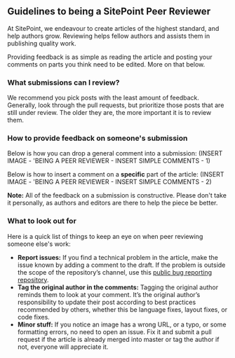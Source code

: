 ## Guidelines to being a SitePoint Peer Reviewer

At SitePoint, we endeavour to create articles of the highest standard, and help authors grow. Reviewing helps fellow authors and assists them in publishing quality work. 

Providing feedback is as simple as reading the article and posting your comments on parts you think need to be edited. More on that below.

### What submissions can I review? 
We recommend you pick posts with the least amount of feedback. Generally, look through the pull requests, but prioritize those posts that are still under review. The older they are, the more important it is to review them.

### How to provide feedback on someone's submission
Below is how you can drop a general comment into a submission: 
(INSERT IMAGE - 'BEING A PEER REVIEWER - INSERT SIMPLE COMMENTS - 1)

Below is how to insert a comment on a **specific** part of the article:
(INSERT IMAGE - 'BEING A PEER REVIEWER - INSERT SIMPLE COMMENTS - 2)

**Note:** All of the feedback on a submission is constructive. Please don't take it personally, as authors and editors are there to help the piece be better.

### What to look out for
Here is a quick list of things to keep an eye on when peer reviewing someone else's work: 
- **Report issues:** If you find a technical problem in the article, make the issue known by adding a comment to the draft. If the problem is outside the scope of the repository’s channel, use this [public bug reporting repository](https://github.com/sitepoint-editors/sitepoint-errata).
- **Tag the original author in the comments:** Tagging the original author reminds them to look at your comment. It’s the original author’s responsibility to update their post according to best practices recommended by others, whether this be language fixes, layout fixes, or code fixes.
- **Minor stuff:** If you notice an image has a wrong URL, or a typo, or some formatting errors, no need to open an issue. Fix it and submit a pull request if the article is already merged into master or tag the author if not, everyone will appreciate it.

